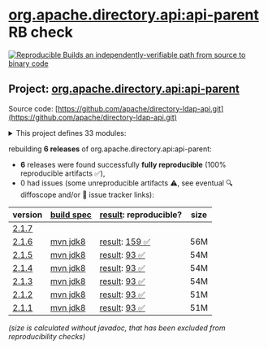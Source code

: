 [org.apache.directory.api:api-parent](https://central.sonatype.com/artifact/org.apache.directory.api/api-parent/versions) RB check
=======

[![Reproducible Builds](https://reproducible-builds.org/images/logos/rb.svg) an independently-verifiable path from source to binary code](https://reproducible-builds.org/)

## Project: [org.apache.directory.api:api-parent](https://central.sonatype.com/artifact/org.apache.directory.api/api-parent/versions)

Source code: [https://github.com/apache/directory-ldap-api.git](https://github.com/apache/directory-ldap-api.git)

<details><summary>This project defines 33 modules:</summary>

* [org.apache.directory.api:apache-ldap-api](https://central.sonatype.com/artifact/org.apache.directory.api/apache-ldap-api/2.1.6)
* [org.apache.directory.api:api-all](https://central.sonatype.com/artifact/org.apache.directory.api/api-all/2.1.6)
* [org.apache.directory.api:api-asn1-api](https://central.sonatype.com/artifact/org.apache.directory.api/api-asn1-api/2.1.6)
* [org.apache.directory.api:api-asn1-ber](https://central.sonatype.com/artifact/org.apache.directory.api/api-asn1-ber/2.1.6)
* [org.apache.directory.api:api-asn1-parent](https://central.sonatype.com/artifact/org.apache.directory.api/api-asn1-parent/2.1.6)
* [org.apache.directory.api:api-dsml-engine](https://central.sonatype.com/artifact/org.apache.directory.api/api-dsml-engine/2.1.6)
* [org.apache.directory.api:api-dsml-parent](https://central.sonatype.com/artifact/org.apache.directory.api/api-dsml-parent/2.1.6)
* [org.apache.directory.api:api-dsml-parser](https://central.sonatype.com/artifact/org.apache.directory.api/api-dsml-parser/2.1.6)
* [org.apache.directory.api:api-i18n](https://central.sonatype.com/artifact/org.apache.directory.api/api-i18n/2.1.6)
* [org.apache.directory.api:api-integ](https://central.sonatype.com/artifact/org.apache.directory.api/api-integ/2.1.6)
* [org.apache.directory.api:api-integ-osgi](https://central.sonatype.com/artifact/org.apache.directory.api/api-integ-osgi/2.1.6)
* [org.apache.directory.api:api-ldap-client-all](https://central.sonatype.com/artifact/org.apache.directory.api/api-ldap-client-all/2.1.6)
* [org.apache.directory.api:api-ldap-client-api](https://central.sonatype.com/artifact/org.apache.directory.api/api-ldap-client-api/2.1.6)
* [org.apache.directory.api:api-ldap-client-parent](https://central.sonatype.com/artifact/org.apache.directory.api/api-ldap-client-parent/2.1.6)
* [org.apache.directory.api:api-ldap-codec-core](https://central.sonatype.com/artifact/org.apache.directory.api/api-ldap-codec-core/2.1.6)
* [org.apache.directory.api:api-ldap-codec-parent](https://central.sonatype.com/artifact/org.apache.directory.api/api-ldap-codec-parent/2.1.6)
* [org.apache.directory.api:api-ldap-codec-standalone](https://central.sonatype.com/artifact/org.apache.directory.api/api-ldap-codec-standalone/2.1.6)
* [org.apache.directory.api:api-ldap-extras-aci](https://central.sonatype.com/artifact/org.apache.directory.api/api-ldap-extras-aci/2.1.6)
* [org.apache.directory.api:api-ldap-extras-codec](https://central.sonatype.com/artifact/org.apache.directory.api/api-ldap-extras-codec/2.1.6)
* [org.apache.directory.api:api-ldap-extras-codec-api](https://central.sonatype.com/artifact/org.apache.directory.api/api-ldap-extras-codec-api/2.1.6)
* [org.apache.directory.api:api-ldap-extras-parent](https://central.sonatype.com/artifact/org.apache.directory.api/api-ldap-extras-parent/2.1.6)
* [org.apache.directory.api:api-ldap-extras-sp](https://central.sonatype.com/artifact/org.apache.directory.api/api-ldap-extras-sp/2.1.6)
* [org.apache.directory.api:api-ldap-extras-trigger](https://central.sonatype.com/artifact/org.apache.directory.api/api-ldap-extras-trigger/2.1.6)
* [org.apache.directory.api:api-ldap-extras-util](https://central.sonatype.com/artifact/org.apache.directory.api/api-ldap-extras-util/2.1.6)
* [org.apache.directory.api:api-ldap-model](https://central.sonatype.com/artifact/org.apache.directory.api/api-ldap-model/2.1.6)
* [org.apache.directory.api:api-ldap-net-mina](https://central.sonatype.com/artifact/org.apache.directory.api/api-ldap-net-mina/2.1.6)
* [org.apache.directory.api:api-ldap-net-parent](https://central.sonatype.com/artifact/org.apache.directory.api/api-ldap-net-parent/2.1.6)
* [org.apache.directory.api:api-ldap-parent](https://central.sonatype.com/artifact/org.apache.directory.api/api-ldap-parent/2.1.6)
* [org.apache.directory.api:api-ldap-schema-converter](https://central.sonatype.com/artifact/org.apache.directory.api/api-ldap-schema-converter/2.1.6)
* [org.apache.directory.api:api-ldap-schema-data](https://central.sonatype.com/artifact/org.apache.directory.api/api-ldap-schema-data/2.1.6)
* [org.apache.directory.api:api-ldap-schema-parent](https://central.sonatype.com/artifact/org.apache.directory.api/api-ldap-schema-parent/2.1.6)
* [org.apache.directory.api:api-parent](https://central.sonatype.com/artifact/org.apache.directory.api/api-parent/2.1.6)
* [org.apache.directory.api:api-util](https://central.sonatype.com/artifact/org.apache.directory.api/api-util/2.1.6)
</details>

rebuilding **6 releases** of org.apache.directory.api:api-parent:
- **6** releases were found successfully **fully reproducible** (100% reproducible artifacts :white_check_mark:),
- 0 had issues (some unreproducible artifacts :warning:, see eventual :mag: diffoscope and/or :memo: issue tracker links):

| version | [build spec](/BUILDSPEC.md) | [result](https://reproducible-builds.org/docs/jvm/): reproducible? | size |
| -- | --------- | ------ | -- |
| [2.1.7](https://central.sonatype.com/artifact/org.apache.directory.api/api-parent/2.1.7/pom) | | | |
| [2.1.6](https://central.sonatype.com/artifact/org.apache.directory.api/api-parent/2.1.6/pom) | [mvn jdk8](api-2.1.6.buildspec) | [result](api-parent-2.1.6.buildinfo): [159 :white_check_mark: ](api-parent-2.1.6.buildcompare) | 56M |
| [2.1.5](https://central.sonatype.com/artifact/org.apache.directory.api/api-parent/2.1.5/pom) | [mvn jdk8](api-2.1.5.buildspec) | [result](api-parent-2.1.5.buildinfo): [93 :white_check_mark: ](api-parent-2.1.5.buildcompare) | 54M |
| [2.1.4](https://central.sonatype.com/artifact/org.apache.directory.api/api-parent/2.1.4/pom) | [mvn jdk8](api-2.1.4.buildspec) | [result](api-parent-2.1.4.buildinfo): [93 :white_check_mark: ](api-parent-2.1.4.buildcompare) | 54M |
| [2.1.3](https://central.sonatype.com/artifact/org.apache.directory.api/api-parent/2.1.3/pom) | [mvn jdk8](api-2.1.3.buildspec) | [result](api-parent-2.1.3.buildinfo): [93 :white_check_mark: ](api-parent-2.1.3.buildcompare) | 54M |
| [2.1.2](https://central.sonatype.com/artifact/org.apache.directory.api/api-parent/2.1.2/pom) | [mvn jdk8](api-2.1.2.buildspec) | [result](api-parent-2.1.2.buildinfo): [93 :white_check_mark: ](api-parent-2.1.2.buildcompare) | 51M |
| [2.1.1](https://central.sonatype.com/artifact/org.apache.directory.api/api-parent/2.1.1/pom) | [mvn jdk8](api-2.1.1.buildspec) | [result](api-parent-2.1.1.buildinfo): [93 :white_check_mark: ](api-parent-2.1.1.buildcompare) | 51M |

<i>(size is calculated without javadoc, that has been excluded from reproducibility checks)</i>
